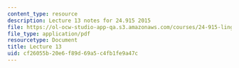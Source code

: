 ```yaml
---
content_type: resource
description: Lecture 13 notes for 24.915 2015
file: https://ol-ocw-studio-app-qa.s3.amazonaws.com/courses/24-915-linguistic-phonetics-fall-2015/cf26055b20e6f89d69a5c4fb1fe9a47c_MIT24_915F15_lec13.pdf
file_type: application/pdf
resourcetype: Document
title: Lecture 13
uid: cf26055b-20e6-f89d-69a5-c4fb1fe9a47c
---
```

